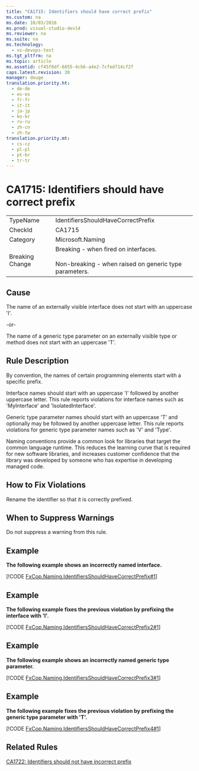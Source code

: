 ```yaml
---
title: "CA1715: Identifiers should have correct prefix"
ms.custom: na
ms.date: 10/03/2016
ms.prod: visual-studio-dev14
ms.reviewer: na
ms.suite: na
ms.technology: 
  - vs-devops-test
ms.tgt_pltfrm: na
ms.topic: article
ms.assetid: cf45f8df-6855-4cb6-a4e2-7cfed714cf2f
caps.latest.revision: 30
manager: douge
translation.priority.ht: 
  - de-de
  - es-es
  - fr-fr
  - it-it
  - ja-jp
  - ko-kr
  - ru-ru
  - zh-cn
  - zh-tw
translation.priority.mt: 
  - cs-cz
  - pl-pl
  - pt-br
  - tr-tr
---
```

# CA1715: Identifiers should have correct prefix
|||  
|-|-|  
|TypeName|IdentifiersShouldHaveCorrectPrefix|  
|CheckId|CA1715|  
|Category|Microsoft.Naming|  
|Breaking Change|Breaking - when fired on interfaces.<br /><br /> Non-breaking - when raised on generic type parameters.|  
  
## Cause  
 The name of an externally visible interface does not start with an uppercase 'I'.  
  
 -or-  
  
 The name of a generic type parameter on an externally visible type or method does not start with an uppercase 'T'.  
  
## Rule Description  
 By convention, the names of certain programming elements start with a specific prefix.  
  
 Interface names should start with an uppercase 'I' followed by another uppercase letter. This rule reports violations for interface names such as 'MyInterface' and 'IsolatedInterface'.  
  
 Generic type parameter names should start with an uppercase 'T' and optionally may be followed by another uppercase letter. This rule reports violations for generic type parameter names such as 'V' and 'Type'.  
  
 Naming conventions provide a common look for libraries that target the common language runtime. This reduces the learning curve that is required for new software libraries, and increases customer confidence that the library was developed by someone who has expertise in developing managed code.  
  
## How to Fix Violations  
 Rename the identifier so that it is correctly prefixed.  
  
## When to Suppress Warnings  
 Do not suppress a warning from this rule.  
  
## Example  
 **The following example shows an incorrectly named interface.**  
  
 [!CODE [FxCop.Naming.IdentifiersShouldHaveCorrectPrefix#1](../CodeSnippet/VS_Snippets_CodeAnalysis/FxCop.Naming.IdentifiersShouldHaveCorrectPrefix#1)]  
  
## Example  
 **The following example fixes the previous violation by prefixing the interface with 'I'.**  
  
 [!CODE [FxCop.Naming.IdentifiersShouldHaveCorrectPrefix2#1](../CodeSnippet/VS_Snippets_CodeAnalysis/FxCop.Naming.IdentifiersShouldHaveCorrectPrefix2#1)]  
  
## Example  
 **The following example shows an incorrectly named generic type parameter.**  
  
 [!CODE [FxCop.Naming.IdentifiersShouldHaveCorrectPrefix3#1](../CodeSnippet/VS_Snippets_CodeAnalysis/FxCop.Naming.IdentifiersShouldHaveCorrectPrefix3#1)]  
  
## Example  
 **The following example fixes the previous violation by prefixing the generic type parameter with 'T'.**  
  
 [!CODE [FxCop.Naming.IdentifiersShouldHaveCorrectPrefix4#1](../CodeSnippet/VS_Snippets_CodeAnalysis/FxCop.Naming.IdentifiersShouldHaveCorrectPrefix4#1)]  
  
## Related Rules  
 [CA1722: Identifiers should not have incorrect prefix](../VS_IDE/CA1722--Identifiers-should-not-have-incorrect-prefix.md)